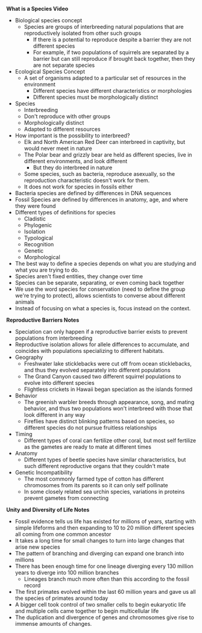 **What is a Species Video**
- Biological species concept
	- Species are groups of interbreeding natural populations that are reproductively isolated from other such groups
		- If there is a potential to reproduce despite a barrier they are not different species
		- For example, if two populations of squirrels are separated by a barrier but can still reproduce if brought back together, then they are not separate species
- Ecological Species Concept
	- A set of organisms adapted to a particular set of resources in the environment
		- Different species have different characteristics or morphologies 
		- Different species must be morphologically distinct
- Species
	- Interbreeding
	- Don't reproduce with other groups
	- Morphologically distinct
	- Adapted to different resources
- How important is the possibility to interbreed?
	- Elk and North American Red Deer can interbreed in captivity, but would never meet in nature
	- The Polar bear and grizzly bear are held as different species, live in different environments, and look different
		- But they do interbreed in nature
	- Some species, such as bacteria, reproduce asexually, so the reproduction characteristic doesn't work for them. 
	- It does not work for species in fossils either
- Bacteria species are defined by differences in DNA sequences
- Fossil Species are defined by differences in anatomy, age, and where they were found
- Different types of definitions for species
	- Cladistic
	- Phylogenic
	- Isolation
	- Typological
	- Recognition
	- Genetic
	- Morphological
- The best way to define a species depends on what you are studying and what you are trying to do. 
- Species aren't fixed entities, they change over time
- Species can be separate, separating, or even coming back together
- We use the word species for conservation (need to define the group we're trying to protect), allows scientists to converse about different animals
- Instead of focusing on what a species is, focus instead on the context. 

**Reproductive Barriers Notes**
- Speciation can only happen if a reproductive barrier exists to prevent populations from interbreeding
- Reproductive isolation allows for allele differences to accumulate, and coincides with populations specializing to different habitats. 
- Geography
	- Freshwater lake sticklebacks were cut off from ocean sticklebacks, and thus they evolved separately into different populations
	- The Grand Canyon caused two different squirrel populations to evolve into different species
	- Flightless crickets in Hawaii began speciation as the islands formed
- Behavior
	- The greenish warbler breeds through appearance, song, and mating behavior, and thus two populations won't interbreed with those that look different in any way
	- Fireflies have distinct blinking patterns based on species, so different species do not pursue fruitless relationships
- Timing
	- Different types of coral can fertilize other coral, but most self fertilize as the gametes are ready to mate at different times
- Anatomy
	- Different types of beetle species have similar characteristics, but such different reproductive organs that they couldn't mate
- Genetic Incompatibility
	- The most commonly farmed type of cotton has different chromosomes from its parents so it can only self pollinate
	- In some closely related sea urchin species, variations in proteins prevent gametes from connecting

**Unity and Diversity of Life Notes**
- Fossil evidence tells us life has existed for millions of years, starting with simple lifeforms and then expanding to 10 to 20 million different species all coming from one common ancestor
- It takes a long time for small changes to turn into large changes that arise new species
- The pattern of branching and diverging can expand one branch into millions
- There has been enough time for one lineage diverging every 130 million years to diverge into 100 million branches
	- Lineages branch much more often than this according to the fossil record
- The first primates evolved within the last 60 million years and gave us all the species of primates around today
- A bigger cell took control of two smaller cells to begin eukaryotic life and multiple cells came together to begin multicellular life
- The duplication and divergence of genes and chromosomes give rise to immense amounts of changes.  